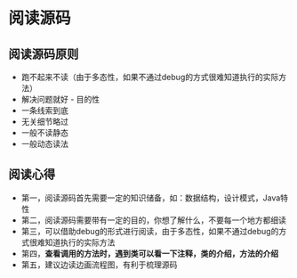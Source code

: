 # 阅读源码

## 阅读源码原则

- 跑不起来不读（由于多态性，如果不通过debug的方式很难知道执行的实际方法）
- 解决问题就好 - 目的性
- 一条线索到底
- 无关细节略过
- 一般不读静态
- 一般动态读法



## 阅读心得

- 第一，阅读源码首先需要一定的知识储备，如：数据结构，设计模式，Java特性
- 第二，阅读源码需要带有一定的目的，你想了解什么，不要每一个地方都细读
- 第三，可以借助debug的形式进行阅读，由于多态性，如果不通过debug的方式很难知道执行的实际方法
- 第四，**查看调用的方法时，遇到类可以看一下注释，类的介绍，方法的介绍**
- 第五，建议边读边画流程图，有利于梳理源码

